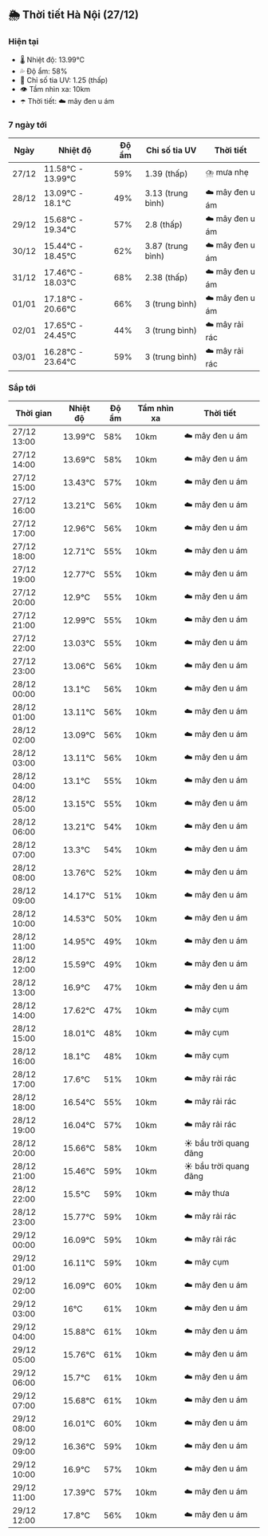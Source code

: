 ## 🌦️ Thời tiết Hà Nội (27/12)

### Hiện tại

- 🌡️ Nhiệt độ: 13.99℃
- 💦 Độ ẩm: 58%
- 🌟 Chỉ số tia UV: 1.25 (thấp)
- 👁️ Tầm nhìn xa: 10km
- ☂️ Thời tiết: ☁️ mây đen u ám

### 7 ngày tới

| Ngày | Nhiệt độ | Độ ẩm | Chỉ số tia UV | Thời tiết |
| --- | --- | --- | --- | --- |
| 27/12 | 11.58℃ - 13.99℃ | 59% | 1.39 (thấp) | ⛈️ mưa nhẹ |
| 28/12 | 13.09℃ - 18.1℃ | 49% | 3.13 (trung bình) | ☁️ mây đen u ám |
| 29/12 | 15.68℃ - 19.34℃ | 57% | 2.8 (thấp) | ☁️ mây đen u ám |
| 30/12 | 15.44℃ - 18.45℃ | 62% | 3.87 (trung bình) | ☁️ mây đen u ám |
| 31/12 | 17.46℃ - 18.03℃ | 68% | 2.38 (thấp) | ☁️ mây đen u ám |
| 01/01 | 17.18℃ - 20.66℃ | 66% | 3 (trung bình) | ☁️ mây đen u ám |
| 02/01 | 17.65℃ - 24.45℃ | 44% | 3 (trung bình) | ☁️ mây rải rác |
| 03/01 | 16.28℃ - 23.64℃ | 59% | 3 (trung bình) | ☁️ mây rải rác |

### Sắp tới

| Thời gian | Nhiệt độ | Độ ẩm | Tầm nhìn xa | Thời tiết |
| --- | --- | --- | --- | --- |
| 27/12 13:00 | 13.99℃ | 58% | 10km | ☁️ mây đen u ám |
| 27/12 14:00 | 13.69℃ | 58% | 10km | ☁️ mây đen u ám |
| 27/12 15:00 | 13.43℃ | 57% | 10km | ☁️ mây đen u ám |
| 27/12 16:00 | 13.21℃ | 56% | 10km | ☁️ mây đen u ám |
| 27/12 17:00 | 12.96℃ | 56% | 10km | ☁️ mây đen u ám |
| 27/12 18:00 | 12.71℃ | 55% | 10km | ☁️ mây đen u ám |
| 27/12 19:00 | 12.77℃ | 55% | 10km | ☁️ mây đen u ám |
| 27/12 20:00 | 12.9℃ | 55% | 10km | ☁️ mây đen u ám |
| 27/12 21:00 | 12.99℃ | 55% | 10km | ☁️ mây đen u ám |
| 27/12 22:00 | 13.03℃ | 55% | 10km | ☁️ mây đen u ám |
| 27/12 23:00 | 13.06℃ | 56% | 10km | ☁️ mây đen u ám |
| 28/12 00:00 | 13.1℃ | 56% | 10km | ☁️ mây đen u ám |
| 28/12 01:00 | 13.11℃ | 56% | 10km | ☁️ mây đen u ám |
| 28/12 02:00 | 13.09℃ | 56% | 10km | ☁️ mây đen u ám |
| 28/12 03:00 | 13.11℃ | 56% | 10km | ☁️ mây đen u ám |
| 28/12 04:00 | 13.1℃ | 55% | 10km | ☁️ mây đen u ám |
| 28/12 05:00 | 13.15℃ | 55% | 10km | ☁️ mây đen u ám |
| 28/12 06:00 | 13.21℃ | 54% | 10km | ☁️ mây đen u ám |
| 28/12 07:00 | 13.3℃ | 54% | 10km | ☁️ mây đen u ám |
| 28/12 08:00 | 13.76℃ | 52% | 10km | ☁️ mây đen u ám |
| 28/12 09:00 | 14.17℃ | 51% | 10km | ☁️ mây đen u ám |
| 28/12 10:00 | 14.53℃ | 50% | 10km | ☁️ mây đen u ám |
| 28/12 11:00 | 14.95℃ | 49% | 10km | ☁️ mây đen u ám |
| 28/12 12:00 | 15.59℃ | 49% | 10km | ☁️ mây đen u ám |
| 28/12 13:00 | 16.9℃ | 47% | 10km | ☁️ mây đen u ám |
| 28/12 14:00 | 17.62℃ | 47% | 10km | ☁️ mây cụm |
| 28/12 15:00 | 18.01℃ | 48% | 10km | ☁️ mây cụm |
| 28/12 16:00 | 18.1℃ | 48% | 10km | ☁️ mây cụm |
| 28/12 17:00 | 17.6℃ | 51% | 10km | ☁️ mây rải rác |
| 28/12 18:00 | 16.54℃ | 55% | 10km | ☁️ mây rải rác |
| 28/12 19:00 | 16.04℃ | 57% | 10km | ☁️ mây rải rác |
| 28/12 20:00 | 15.66℃ | 58% | 10km | ☀️ bầu trời quang đãng |
| 28/12 21:00 | 15.46℃ | 59% | 10km | ☀️ bầu trời quang đãng |
| 28/12 22:00 | 15.5℃ | 59% | 10km | ☁️ mây thưa |
| 28/12 23:00 | 15.77℃ | 59% | 10km | ☁️ mây rải rác |
| 29/12 00:00 | 16.09℃ | 59% | 10km | ☁️ mây rải rác |
| 29/12 01:00 | 16.11℃ | 59% | 10km | ☁️ mây cụm |
| 29/12 02:00 | 16.09℃ | 60% | 10km | ☁️ mây đen u ám |
| 29/12 03:00 | 16℃ | 61% | 10km | ☁️ mây đen u ám |
| 29/12 04:00 | 15.88℃ | 61% | 10km | ☁️ mây đen u ám |
| 29/12 05:00 | 15.76℃ | 61% | 10km | ☁️ mây đen u ám |
| 29/12 06:00 | 15.7℃ | 61% | 10km | ☁️ mây đen u ám |
| 29/12 07:00 | 15.68℃ | 61% | 10km | ☁️ mây đen u ám |
| 29/12 08:00 | 16.01℃ | 60% | 10km | ☁️ mây đen u ám |
| 29/12 09:00 | 16.36℃ | 59% | 10km | ☁️ mây đen u ám |
| 29/12 10:00 | 16.9℃ | 57% | 10km | ☁️ mây đen u ám |
| 29/12 11:00 | 17.39℃ | 57% | 10km | ☁️ mây đen u ám |
| 29/12 12:00 | 17.8℃ | 56% | 10km | ☁️ mây đen u ám |
